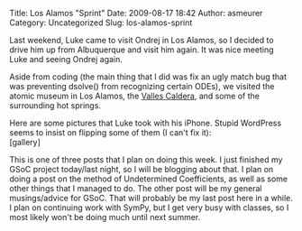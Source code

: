 Title: Los Alamos "Sprint"
Date: 2009-08-17 18:42
Author: asmeurer
Category: Uncategorized
Slug: los-alamos-sprint

Last weekend, Luke came to visit Ondrej in Los Alamos, so I decided to
drive him up from Albuquerque and visit him again. It was nice meeting
Luke and seeing Ondrej again.

Aside from coding (the main thing that I did was fix an ugly match bug
that was preventing dsolve() from recognizing certain ODEs), we visited
the atomic museum in Los Alamos, the [Valles Caldera][], and some of the
surrounding hot springs.

Here are some pictures that Luke took with his iPhone. Stupid WordPress
seems to insist on flipping some of them (I can't fix it):  
[gallery]

This is one of three posts that I plan on doing this week. I just
finished my GSoC project today/last night, so I will be blogging about
that. I plan on doing a post on the method of Undetermined Coefficients,
as well as some other things that I managed to do. The other post will
be my general musings/advice for GSoC. That will probably be my last
post here in a while. I plan on continuing work with SymPy, but I get
very busy with classes, so I most likely won't be doing much until next
summer.

  [Valles Caldera]: http://en.wikipedia.org/wiki/Valles_Caldera
